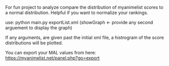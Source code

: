 For fun project to analyze compare the distribution of myanimelist scores to a normal distribution. Helpful if you want to normalize your rankings.

use:
python main.py exportList.xml (showGraph <- provide any second arguement to display the graph)

If any arguments, are given past the initial xml file, a histrogram of the score distributions will be plotted.

You can export your MAL values from here: https://myanimelist.net/panel.php?go=export
